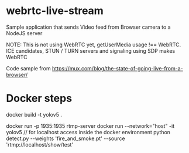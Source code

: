 # webrtc-live-stream
Sample application that sends Video feed from Browser camera to a NodeJS server

NOTE: This is not using WebRTC yet, getUserMedia usage !== WebRTC. ICE candidates, STUN / TURN servers and signaling using SDP makes WebRTC

Code sample from https://mux.com/blog/the-state-of-going-live-from-a-browser/

# Docker steps
docker build -t yolov5 .

docker run -p 1935:1935 rtmp-server
docker run --network="host" -it yolov5 // for localhost access inside the docker environment
python detect.py --weights 'fire_and_smoke.pt' --source 'rtmp://localhost/show/test'